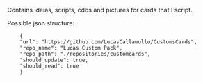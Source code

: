 		
Contains ideias, scripts, cdbs and pictures for cards that I script.

Possible json structure:

		{
		"url": "https://github.com/LucasCallamullo/CustomsCards",
		"repo_name": "Lucas Custom Pack",
		"repo_path": "./repositories/customcards",
		"should_update": true,
		"should_read": true
		}
